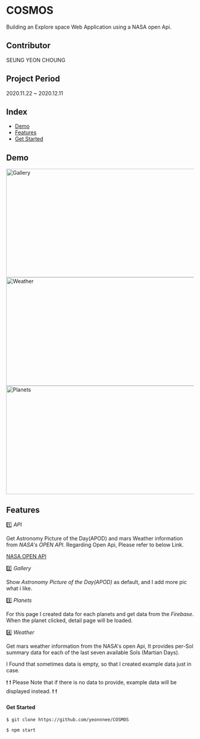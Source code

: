 # COSMOS

Building an Explore space Web Application using a NASA open Api.

## Contributor

SEUNG YEON CHOUNG

## Project Period

2020.11.22 ~ 2020.12.11

## Index

-   [Demo](#demo)
-   [Features](#features)
-   [Get Started](#start)

## <div id="demo">Demo</div>

<div>

<Img src="https://user-images.githubusercontent.com/61894688/101882004-998c1000-3bd8-11eb-9ce0-4f9a6ed8cdde.gif" width="600px" height="291px"  alt="Gallery" />
<Img src="https://user-images.githubusercontent.com/61894688/101882808-b70da980-3bd9-11eb-8848-c67682e969d6.gif" width="600px" height="291px" alt="Weather" 
/>
<Img src="https://user-images.githubusercontent.com/61894688/101882200-e7087d00-3bd8-11eb-8f4b-f0939aadad66.gif" width="600px" height="291px" alt="Planets" 
/>

</div>

## <div id="features">Features</div>

:one: _API_

Get Astronomy Picture of the Day(APOD) and mars Weather information from _NASA's OPEN API_. Regarding Open Api, Please refer to below Link.

[NASA OPEN API](https://api.nasa.gov/)

:two: _Gallery_

Show _Astronomy Picture of the Day(APOD)_ as default, and I add more pic what i like.

:three: _Planets_

For this page I created data for each planets and get data from the _Firebase_.
When the planet clicked, detail page will be loaded.

:four: _Weather_

Get mars weather information from the NASA's open Api, It provides per-Sol summary data for each of the last seven available Sols (Martian Days).

I Found that sometimes data is empty, so that I created example data just in case.

:exclamation: :exclamation: Please Note that if there is no data to provide, example data will be displayed instead. :exclamation: :exclamation:

#### <div id="start">Get Started</div>

```
$ git clone https://github.com/yeonnnee/COSMOS
```

```
$ npm start
```
